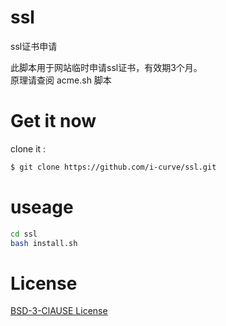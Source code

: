 # ssl
ssl证书申请


此脚本用于网站临时申请ssl证书，有效期3个月。  
原理请查阅 acme.sh 脚本

# Get it now
clone it :  

```bash
$ git clone https://github.com/i-curve/ssl.git
```

# useage

```bash
cd ssl
bash install.sh
```

# License  

[BSD-3-ClAUSE License](LICENSE)